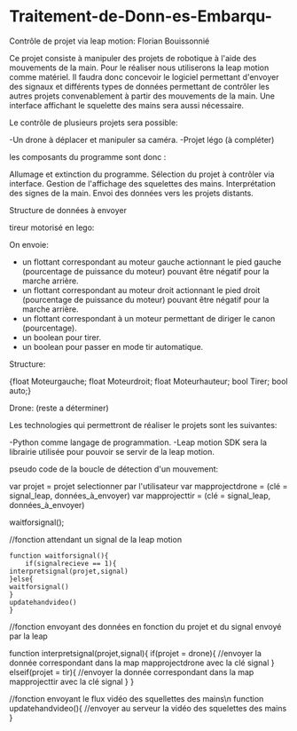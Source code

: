 # Traitement-de-Donn-es-Embarqu-

Contrôle de projet via leap motion:             Florian Bouissonnié

Ce projet consiste à manipuler des projets de robotique à l'aide des mouvements de la main.
Pour le réaliser nous utiliserons la leap motion comme matériel.
Il faudra donc concevoir le logiciel permettant d'envoyer des signaux et différents types de données permettant
de contrôler les autres projets convenablement à partir des mouvements de la main.
Une interface affichant le squelette des mains sera aussi nécessaire.

Le contrôle de plusieurs projets sera possible:

-Un drone à déplacer et manipuler sa caméra.
-Projet légo (à compléter)

les composants du programme sont donc :

Allumage et extinction du programme.
Sélection du projet à contrôler via interface.
Gestion de l'affichage des squelettes des mains.
Interprétation des signes de la main.
Envoi des données vers les projets distants.


Structure de données à envoyer

tireur motorisé en lego:

On envoie: 
- un flottant correspondant au moteur gauche actionnant le pied gauche (pourcentage de puissance du moteur) pouvant être négatif pour la marche arrière.
- un flottant correspondant au moteur droit actionnant le pied droit (pourcentage de puissance du moteur) pouvant être négatif pour la marche arrière.
- un flottant correspondant à un moteur permettant de diriger le canon (pourcentage).
- un boolean pour tirer.
- un boolean pour passer en mode tir automatique.

Structure:

{float Moteurgauche;
 float Moteurdroit;
 float Moteurhauteur;
 bool Tirer;
 bool auto;}


 Drone: (reste a déterminer)


Les technologies qui permettront de réaliser le projets sont les suivantes:

-Python comme langage de programmation.
-Leap motion SDK sera la librairie utilisée pour pouvoir se servir de la leap motion.


pseudo code de la boucle de détection d'un mouvement:

var projet = projet selectionner par l'utilisateur
var mapprojectdrone = (clé = signal_leap, données_à_envoyer)
var mapprojecttir = (clé = signal_leap, données_à_envoyer)

waitforsignal();

//fonction attendant un signal de la leap motion

	function waitforsignal(){
		if(signalrecieve == 1){
  	interpretsignal(projet,signal)
 	}else{
  	waitforsignal()
 	}
  	updatehandvideo()
	}

//fonction envoyant des données en fonction du projet et du signal envoyé par la leap

function interpretsignal(projet,signal){
    if(projet = drone){
        //envoyer la donnée correspondant dans la map mapprojectdrone avec la clé signal
    }
    elseif(projet = tir){
        //envoyer la donnée correspondant dans la map mapprojecttir avec la clé signal
    }
}

//fonction envoyant le flux vidéo des squellettes des mains\n
function updatehandvideo(){
    //envoyer au serveur la vidéo des squelettes des mains
}
